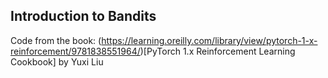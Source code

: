 ## Introduction to Bandits

Code from the book:
(https://learning.oreilly.com/library/view/pytorch-1-x-reinforcement/9781838551964/)[PyTorch 1.x Reinforcement Learning Cookbook]
by Yuxi Liu
